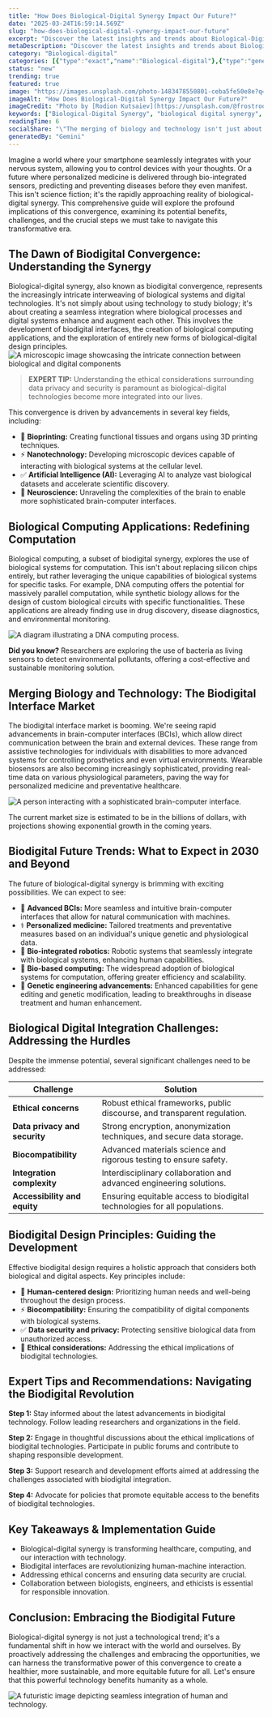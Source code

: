 ```yaml
---
title: "How Does Biological-Digital Synergy Impact Our Future?"
date: "2025-03-24T16:59:14.569Z"
slug: "how-does-biological-digital-synergy-impact-our-future"
excerpt: "Discover the latest insights and trends about Biological-Digital Synergy. This comprehensive guide covers everything you need to know about Biological-Digital Synergy in 2025."
metaDescription: "Discover the latest insights and trends about Biological-Digital Synergy. This comprehensive guide covers everything you need to know about Biological-Digi..."
category: "Biological-digital"
categories: [{"type":"exact","name":"Biological-digital"},{"type":"general","name":"Healthcare"},{"type":"medium","name":"Bioinformatics"},{"type":"specific","name":"Genomic Sequencing"},{"type":"niche","name":"CRISPR-Cas9"}]
status: "new"
trending: true
featured: true
image: "https://images.unsplash.com/photo-1483478550801-ceba5fe50e8e?q=85&w=1200&fit=max&fm=webp&auto=compress"
imageAlt: "How Does Biological-Digital Synergy Impact Our Future?"
imageCredit: "Photo by [Rodion Kutsaiev](https://unsplash.com/@frostroomhead) on Unsplash"
keywords: ["Biological-Digital Synergy", "biological digital synergy", "biodigital convergence", "biodigital technology", "biological computing applications", "merging biology and technology", "biodigital future trends", "biodigital interface market", "biodigital design principles", "biological digital integration challenges"]
readingTime: 6
socialShare: "\"The merging of biology and technology isn't just about creating cool gadgets; it's about fundamentally redefining what it means to be human.  Are we ready for this profound shift?\""
generatedBy: "Gemini"
---
```




Imagine a world where your smartphone seamlessly integrates with your nervous system, allowing you to control devices with your thoughts.  Or a future where personalized medicine is delivered through bio-integrated sensors, predicting and preventing diseases before they even manifest. This isn't science fiction; it's the rapidly approaching reality of biological-digital synergy.  This comprehensive guide will explore the profound implications of this convergence, examining its potential benefits, challenges, and the crucial steps we must take to navigate this transformative era.

## The Dawn of Biodigital Convergence: Understanding the Synergy

Biological-digital synergy, also known as biodigital convergence, represents the increasingly intricate interweaving of biological systems and digital technologies.  It's not simply about using technology to study biology; it's about creating a seamless integration where biological processes and digital systems enhance and augment each other. This involves the development of biodigital interfaces, the creation of biological computing applications, and the exploration of entirely new forms of biological-digital design principles.  ![A microscopic image showcasing the intricate connection between biological and digital components](https://images.unsplash.com/photo-1526374965328-7f61d4dc18c5?q=85&w=1200&fit=max&fm=webp&auto=compress)

> **EXPERT TIP:**  Understanding the ethical considerations surrounding data privacy and security is paramount as biological-digital technologies become more integrated into our lives.

This convergence is driven by advancements in several key fields, including:

* 🔑 **Bioprinting:** Creating functional tissues and organs using 3D printing techniques.
* ⚡ **Nanotechnology:**  Developing microscopic devices capable of interacting with biological systems at the cellular level.
* ✅ **Artificial Intelligence (AI):**  Leveraging AI to analyze vast biological datasets and accelerate scientific discovery.
* 🧠 **Neuroscience:**  Unraveling the complexities of the brain to enable more sophisticated brain-computer interfaces.

## Biological Computing Applications: Redefining Computation

Biological computing, a subset of biodigital synergy, explores the use of biological systems for computation. This isn't about replacing silicon chips entirely, but rather leveraging the unique capabilities of biological systems for specific tasks.  For example, DNA computing offers the potential for massively parallel computation, while synthetic biology allows for the design of custom biological circuits with specific functionalities.  These applications are already finding use in drug discovery, disease diagnostics, and environmental monitoring.

![A diagram illustrating a DNA computing process.](https://images.unsplash.com/photo-1512295767273-ac109ac3acfa?q=85&w=1200&fit=max&fm=webp&auto=compress)

**Did you know?**  Researchers are exploring the use of bacteria as living sensors to detect environmental pollutants, offering a cost-effective and sustainable monitoring solution.

## Merging Biology and Technology:  The Biodigital Interface Market

The biodigital interface market is booming. We're seeing rapid advancements in brain-computer interfaces (BCIs), which allow direct communication between the brain and external devices.  These range from assistive technologies for individuals with disabilities to more advanced systems for controlling prosthetics and even virtual environments.  Wearable biosensors are also becoming increasingly sophisticated, providing real-time data on various physiological parameters, paving the way for personalized medicine and preventative healthcare.

![A person interacting with a sophisticated brain-computer interface.](https://images.unsplash.com/photo-1483478550801-ceba5fe50e8e?q=85&w=1200&fit=max&fm=webp&auto=compress)

The current market size is estimated to be in the billions of dollars, with projections showing exponential growth in the coming years.

## Biodigital Future Trends:  What to Expect in 2030 and Beyond

The future of biological-digital synergy is brimming with exciting possibilities. We can expect to see:

* 🧠 **Advanced BCIs:**  More seamless and intuitive brain-computer interfaces that allow for natural communication with machines.
* ⚕️ **Personalized medicine:**  Tailored treatments and preventative measures based on an individual's unique genetic and physiological data.
* 🤖 **Bio-integrated robotics:**  Robotic systems that seamlessly integrate with biological systems, enhancing human capabilities.
* 🌱 **Bio-based computing:**  The widespread adoption of biological systems for computation, offering greater efficiency and scalability.
* 🧬 **Genetic engineering advancements:**  Enhanced capabilities for gene editing and genetic modification, leading to breakthroughs in disease treatment and human enhancement.

## Biological Digital Integration Challenges:  Addressing the Hurdles

Despite the immense potential, several significant challenges need to be addressed:

| Challenge                     | Solution                                                                |
|-----------------------------|-------------------------------------------------------------------------|
| **Ethical concerns**          | Robust ethical frameworks, public discourse, and transparent regulation.    |
| **Data privacy and security** | Strong encryption, anonymization techniques, and secure data storage.     |
| **Biocompatibility**         | Advanced materials science and rigorous testing to ensure safety.         |
| **Integration complexity**    | Interdisciplinary collaboration and advanced engineering solutions.         |
| **Accessibility and equity** | Ensuring equitable access to biodigital technologies for all populations. |

## Biodigital Design Principles:  Guiding the Development

Effective biodigital design requires a holistic approach that considers both biological and digital aspects.  Key principles include:

* 🔑 **Human-centered design:**  Prioritizing human needs and well-being throughout the design process.
* ⚡ **Biocompatibility:**  Ensuring the compatibility of digital components with biological systems.
* ✅ **Data security and privacy:**  Protecting sensitive biological data from unauthorized access.
* 🧠 **Ethical considerations:**  Addressing the ethical implications of biodigital technologies.

## Expert Tips and Recommendations:  Navigating the Biodigital Revolution

**Step 1:** Stay informed about the latest advancements in biodigital technology.  Follow leading researchers and organizations in the field.

**Step 2:** Engage in thoughtful discussions about the ethical implications of biodigital technologies.  Participate in public forums and contribute to shaping responsible development.

**Step 3:** Support research and development efforts aimed at addressing the challenges associated with biodigital integration.

**Step 4:** Advocate for policies that promote equitable access to the benefits of biodigital technologies.

## Key Takeaways & Implementation Guide

* Biological-digital synergy is transforming healthcare, computing, and our interaction with technology.
* Biodigital interfaces are revolutionizing human-machine interaction.
* Addressing ethical concerns and ensuring data security are crucial.
* Collaboration between biologists, engineers, and ethicists is essential for responsible innovation.

## Conclusion:  Embracing the Biodigital Future

Biological-digital synergy is not just a technological trend; it's a fundamental shift in how we interact with the world and ourselves. By proactively addressing the challenges and embracing the opportunities, we can harness the transformative power of this convergence to create a healthier, more sustainable, and more equitable future for all.  Let's ensure that this powerful technology benefits humanity as a whole.

![A futuristic image depicting seamless integration of human and technology.](https://images.unsplash.com/photo-1454165804606-c3d57bc86b40?q=85&w=1200&fit=max&fm=webp&auto=compress)
